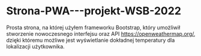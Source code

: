 # Strona-PWA---projekt-WSB-2022

Prosta strona, na której użyłem frameworku Bootstrap, który umożliwił stworzenie nowoczesnego interfejsu oraz API https://openweathermap.org/, dzięki któremu możliwe jest wyświetlanie dokładnej temperatury dla lokalizacji użytkownika.